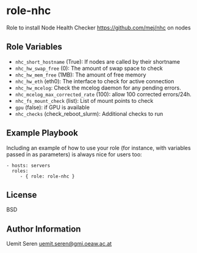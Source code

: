 role-nhc
=========

Role to install Node Health Checker https://github.com/mej/nhc on nodes

Role Variables
--------------

- `nhc_short_hostname` (True): If nodes are called by their shortname  
- `nhc_hw_swap_free` (0): The amount of swap space to check  
- `nhc_hw_mem_free` (1MB): The amount of free memory   
- `nhc_hw_eth` (eth0): The interface to check for active connection  
- `nhc_hw_mcelog`: Check the mcelog daemon for any pending errors.   
- `nhc_mcelog_max_corrected_rate` (100): allow 100 corrected errors/24h.  
- `nhc_fs_mount_check` (list): List of mount points to check
- `gpu` (false): if GPU is available  
- `nhc_checks` (check_reboot_slurm): Additional checks to run  


Example Playbook
----------------

Including an example of how to use your role (for instance, with variables
passed in as parameters) is always nice for users too:

    - hosts: servers
      roles:
         - { role: role-nhc }

License
-------

BSD

Author Information
------------------

Uemit Seren <uemit.seren@gmi.oeaw.ac.at>
